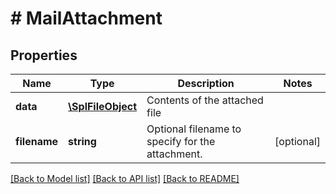 # # MailAttachment

## Properties

Name | Type | Description | Notes
------------ | ------------- | ------------- | -------------
**data** | [**\SplFileObject**](\SplFileObject.md) | Contents of the attached file |
**filename** | **string** | Optional filename to specify for the attachment. | [optional]

[[Back to Model list]](../../README.md#models) [[Back to API list]](../../README.md#endpoints) [[Back to README]](../../README.md)
